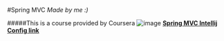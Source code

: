 #Spring MVC
_Made by me :)_

#####This is a course provided by Coursera
![image](http://www.opendart.com/uploads/2daeec64-6b5c-453f-ac19-1e5e2ce4774e.png)
[**Spring MVC Intellij Config link**](https://medium.com/@yuntianhe/create-a-web-project-with-maven-spring-mvc-b859503f74d7)

